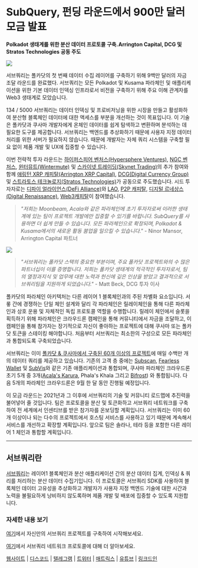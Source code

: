 # SubQuery, 펀딩 라운드에서 900만 달러 모금 발표

**Polkadot 생태계를 위한 분산 데이터 프로토콜 구축. Arrington Capital, DCG 및 Stratos Technologies 공동 주도**

![](https://cdn-images-1.medium.com/max/1600/0*PR4oqrB9Am03VseR)

서브쿼리는 폴카닷의 첫 번째 데이터 수집 레이어를 구축하기 위해 9백만 달러의 자금 조달 라운드를 완료했다. 서브쿼리는 모든 Polkadot 및 Kusama 파라체인 및 애플리케이션을 위한 기본 데이터 인덱싱 인프라로서 비전을 구축하기 위해 주요 이해 관계자를 Web3 생태계로 모았습니다.

134 / 5000 서브쿼리는 데이터 인덱싱 및 프로비저닝을 위한 시장을 만들고 활성화하여 분산형 블록체인 데이터에 대한 액세스를 부분을 개선하는 것이 목표입니다. 이 기술은 폴카닷과 쿠사마 개발자에게 온체인 데이터를 쉽게 탐색하고 변환하며 분석하는 데 필요한 도구를 제공합니다. 서브쿼리는 백엔드를 추상화하기 때문에 사용자 지정 데이터 처리를 위한 서버가 필요하지 않습니다. 때문에 개발자는 자체 쿼리 시스템을 구축할 필요 없이 제품 개발 및 UX에 집중할 수 있습니다.

이번 전략적 투자 라운드는 [하이퍼스피어 벤처스(Hypersphere Ventures)](https://hypersphere.ventures/), [NGC 벤처스](http://ngc.fund/), [윈터뮤트(Wintermute)](https://www.wintermute.com/) 및 [스카이넷 트레이딩(Skynet Trading)](http://skynettrading.com/)의 추가 참여와 함께 [애링턴 XRP 캐피탈(Arrington XRP Capital)](https://arringtonxrpcapital.com/), [DCG(Digital Currency Group)](https://dcg.co/) 및 [스트라토스 테크놀로지(Stratos Technologies)](https://www.stratoslp.com/)가 공동으로 주도했습니다. 시드 투자자로는 [디파이 얼라이언스(DeFi Alliance)](https://defialliance.co/)와 [LAO](https://www.thelao.io/), [P2P 캐피탈](https://www.p2pcap.com/), [디지털 르네상스(Digital Renaissance)](https://drf.ee/), [Web3캐피탈](https://web3.capital/)이 참여했습니다.

> *"저희는 Moonbeam, Acala와 같은 파라체인에 초기 투자자로써 이러한 생태계에 있는 팀이 프로젝트 개발에만 집중할 수 있기를 바랍니다. SubQuery를 사용하면 더 쉽게 만들 수 있습니다. 모든 파라체인으로 확장되며, Polkadot & Kusama에서의 새로운 활동 붐업을 일으킬 수 있습니다."* - Ninor Mansor, Arrington Capital 파트너

![](https://cdn-images-1.medium.com/max/1600/1*j4VHuY_BgjkYv_bQ6_DmcQ.gif)

> *"서브쿼리는 폴카닷 스택의 중요한 부분이며, 주요 폴카닷 프로젝트와의 수 많은 파트너십이 이를 증명합니다. 저희는 폴카닷 생태계의 적극적인 투자자로서, 팀의 열정과지식 및 업무에 대한 노력과 헌신에 깊은 인상을 받았고 결과적으로 서브쿼리팀을 지원하게 되었습니다."* - Matt Beck, DCG 투자 이사

폴카닷의 파라체인 아키텍처는 다른 레이어 1 블록체인과의 주된 차별화 요소입니다. 서롷 간에 경쟁하는 단일 체인 설계와 달리 각 파라체인은 릴레이체인을 통해 다른 파라체인과 상호 운용 및 자체적인 독립 프로토콜 역할을 수행합니다. 릴레이 체인에서 슬롯을 획득하기 위해 파라체인은 크라우드론 캠페인을 통해 커뮤니티에서 자금을 조달하고,  이 캠페인을 통해 참가자는 장기적으로 자신이 좋아하는 프로젝트에 대해 쿠사마 또는 폴카닷 토큰을 스테이킹 해야합니다. 처음부터 서브쿼리는 최소한의 구성으로 모든 파라체인과 통합되도록 구축되었습니다.

서브쿼리는 이미 [폴카닷 & 쿠사마에서 구축된 60개 이상의 프로젝트](https://explorer.subquery.network/)에 매일 수백만 개의 데이터 쿼리를 제공하고 있습니다. 기존의 고객 층 중에는 [Subscan](https://subquery.medium.com/subscans-multi-signature-tool-powered-by-subquery-926da3e4fc25), [Fearless Wallet](https://explorer.subquery.network/subquery/ef1rspb/fearless-wallet) 및 [SubVis](https://subquery.medium.com/explore-kusama-auctions-with-subvis-io-and-subquery-522351538d17)와 같은 기존 애플리케이션과 통합되며, 쿠사마 파라체인 크라우드론 초기 5개 중 3개([Acala's Karura](https://subquery.medium.com/karura-integrates-with-subquery-to-aggregate-and-serve-defi-data-to-kusama-builders-d34f0e722311), Phala's Khala 그리고 [Bifrost](https://subquery.medium.com/bifrost-chooses-subquery-to-provide-the-data-for-their-new-dapp-c8005ee54f38)) 와 통합됩니다. 다음 5개의 파라체인 크라우드론은 9월 한 달 동안 진행될 예정입니다.

이 모금 라운드는 2021년과 그 이후에 서브쿼리의 기술 및 커뮤니티 로드맵에 추진력을 불어넣어 줄 것입니다. 팀은 프로토콜을 분산 및 토큰화하고 서브쿼리 네트워크를 구축하여 전 세계에서 인센티브를 받은 참가자를 온보딩할 계획입니다. 서브쿼리는 이미 60개 이상이나 되는 다수의 프로젝트에서 호스팅 서비스를 사용하고 있기 때문에 계속해서 서비스를 개선하고 확장할 계획입니다. 앞으로 팀은 솔라나, 테라 등을 포함한 다른 레이어 1 체인과 통합할 계획입니다.

* * * * *

## 서브쿼리란

[서브쿼리](https://subquery.network)는 레이어1 블록체인과 분산 애플리케이션 간의 분산 데이터 집계, 인덱싱 & 쿼리를 처리하는 분산 데이터 수집기입니다. 이 프로토콜은 서브쿼리 SDK를 사용하여 블록체인 데이터 고유성을 추상화하고 개발자가 사용자 지정 백엔드 기술에 대한 시간과 노력을 불필요하게 낭비하지 않도록하며 제품 개발 및 배포에 집중할 수 있도록 지원합니다.

### 자세한 내용 보기

[여기](https://doc.subquery.network/)에서 자신만의 서브쿼리 프로젝트를 구축하여 시작해보세요.

[여기](https://static.subquery.network/whitepaper.pdf)에서 서브쿼리 네트워크 프로토콜에 대해 더 알아보세요.

[웹사이트](https://subquery.network/) | [디스코드](https://discord.com/invite/78zg8aBSMG) | [텔레그램](https://t.me/subquerynetwork) | [트위터](https://twitter.com/subquerynetwork) | [매트릭스](https://matrix.to/#/#subquery:matrix.org) | [유튜브](https://www.youtube.com/channel/UCi1a6NUUjegcLHDFLr7CqLw) | [링크드인](https://www.linkedin.com/company/subquery)